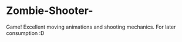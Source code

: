 # Zombie-Shooter-
Game! Excellent moving animations and shooting mechanics. For later consumption :D
